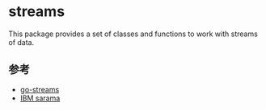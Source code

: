 # streams
This package provides a set of classes and functions to work with streams of data.

## 参考
- [go-streams](https://github.com/reugn/go-streams)
- [IBM sarama](https://github.com/IBM/sarama)